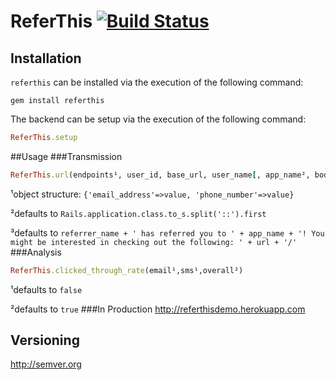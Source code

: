 <!-- https://github.com/twitter/bootstrap/blob/master/README.md
http://twitter.github.com/bootstrap/javascript.html
http://www.fileformat.info/info/unicode/char/b3/index.htm -->
# ReferThis [![Build Status](https://secure.travis-ci.org/ahcarpenter/referthis.png?branch=master)][travis]
[travis]: http://travis-ci.org/ahcarpenter/referthis
## Installation
```referthis``` can be installed via the execution of the following command:
```
gem install referthis
```
The backend can be setup via the execution of the following command:
```ruby
ReferThis.setup
```
##Usage
###Transmission
```ruby
ReferThis.url(endpoints¹, user_id, base_url, user_name[, app_name², body³])
```
¹object structure: ```{'email_address'=>value, 'phone_number'=>value}```

²defaults to ```Rails.application.class.to_s.split('::').first```

³defaults to ```referrer_name + ' has referred you to ' + app_name + '! You might be interested in checking out the following: ' + url + '/'```
###Analysis
```ruby
ReferThis.clicked_through_rate(email¹,sms¹,overall²)
```
¹defaults to ```false```

²defaults to ```true```
###In Production
http://referthisdemo.herokuapp.com
## Versioning
http://semver.org